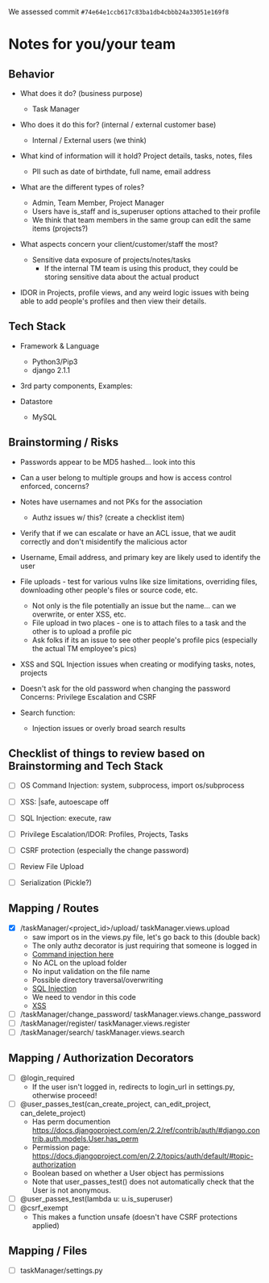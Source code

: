 We assessed commit `#74e64e1ccb617c83ba1db4cbbb24a33051e169f8`

# Notes for you/your team

## Behavior

* What does it do? (business purpose)
  * Task Manager

* Who does it do this for? (internal / external customer base)
  * Internal / External users (we think)

* What kind of information will it hold?
  Project details, tasks, notes, files
  * PII such as date of birthdate, full name, email address

* What are the different types of roles?
  * Admin, Team Member, Project Manager
  * Users have is_staff and is_superuser options attached to their profile
  * We think that team members in the same group can edit the same items (projects?)

* What aspects concern your client/customer/staff the most?
  * Sensitive data exposure of projects/notes/tasks
    * If the internal TM team is using this product, they could be storing sensitive data about the actual product

* IDOR in Projects, profile views, and any weird logic issues with being able to add people's profiles and then view their details.

## Tech Stack

* Framework & Language
  * Python3/Pip3
  * django 2.1.1
* 3rd party components, Examples:

* Datastore
  * MySQL


## Brainstorming / Risks

* Passwords appear to be MD5 hashed... look into this
* Can a user belong to multiple groups and how is access control enforced, concerns?
* Notes have usernames and not PKs for the association
  * Authz issues w/ this? (create a checklist item)
* Verify that if we can escalate or have an ACL issue, that we audit correctly and don't misidentify the malicious actor
* Username, Email address, and primary key are likely used to identify the user
* File uploads - test for various vulns like size limitations, overriding files, downloading other people's files or source code, etc.
  * Not only is the file potentially an issue but the name... can we overwrite, or enter XSS, etc.
  * File upload in two places - one is to attach files to a task and the other is to upload a profile pic
  * Ask folks if its an issue to see other people's profile pics (especially the actual TM employee's pics)

* XSS and SQL Injection issues when creating or modifying tasks, notes, projects

* Doesn't ask for the old password when changing the password
  Concerns: Privilege Escalation and CSRF
* Search function:
  * Injection issues or overly broad search results


## Checklist of things to review based on Brainstorming and Tech Stack

- [ ] OS Command Injection: system, subprocess, import os/subprocess
- [ ] XSS: |safe, autoescape off
- [ ] SQL Injection: execute, raw
- [ ] Privilege Escalation/IDOR: Profiles, Projects, Tasks
- [ ] CSRF protection (especially the change password)
- [ ] Review File Upload
- [ ] Serialization (Pickle?)


## Mapping / Routes

- [x] /taskManager/<project_id>/upload/	taskManager.views.upload
  * saw import os in the views.py file, let's go back to this (double back)
  * The only authz decorator is just requiring that someone is logged in
  * [Command injection here](https://github.com/sethlaw/vtm/blob/74e64e1ccb617c83ba1db4cbbb24a33051e169f8/taskManager/misc.py#L22-L29)
  * No ACL on the upload folder
  * No input validation on the file name
  * Possible directory traversal/overwriting
  * [SQL Injection](https://github.com/sethlaw/vtm/blob/74e64e1ccb617c83ba1db4cbbb24a33051e169f8/taskManager/views.py#L171-L174)
  * We need to vendor in this code
  * [XSS](https://github.com/sethlaw/vtm/blob/74e64e1ccb617c83ba1db4cbbb24a33051e169f8/taskManager/templates/taskManager/base_backend.html#L56-L57)
- [ ] /taskManager/change_password/ taskManager.views.change_password
- [ ] /taskManager/register/ taskManager.views.register
- [ ] /taskManager/search/ taskManager.views.search

## Mapping / Authorization Decorators

- [ ] @login_required
  * If the user isn't logged in, redirects to login_url in settings.py, otherwise proceed!
- [ ] @user_passes_test(can_create_project, can_edit_project, can_delete_project)
  * Has perm documention https://docs.djangoproject.com/en/2.2/ref/contrib/auth/#django.contrib.auth.models.User.has_perm
   * Permission page: https://docs.djangoproject.com/en/2.2/topics/auth/default/#topic-authorization
  * Boolean based on whether a User object has permissions
  * Note that user_passes_test() does not automatically check that the User is not anonymous.
- [ ] @user_passes_test(lambda u: u.is_superuser)
- [ ] @csrf_exempt
  * This makes a function unsafe (doesn't have CSRF protections applied)

## Mapping / Files

- [ ] taskManager/settings.py
